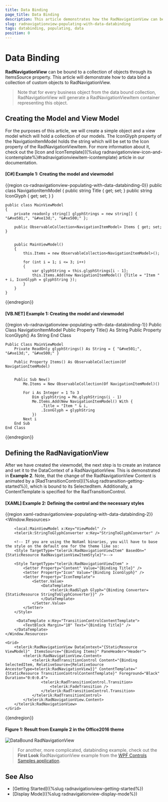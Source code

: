 ```yaml
---
title: Data Binding
page_title: Data Binding
description: This article demonstrates how the RadNavigationView can be bound to a collection of custom objects.
slug: radnavigationview-populating-with-data-databinding
tags: databinding, populating, data
position: 0
---
```


# Data Binding

__RadNavigationView__ can be bound to a collection of objects through its ItemsSource property. This article will demonstrate how to data bind a collection of custom objects to RadNavigationView.

>Note that for every business object from the data bound collection, RadNavigationView will generate a RadNavigationViewItem container representing this object.

## Creating the Model and View Model

For the purposes of this article, we will create a simple object and a view model which will hold a collection of our models. The IconGlyph property of the NavigationItemModel holds the string which will be set to the Icon property of the RadNavigationViewItem. For more information about it, check out the [Icon and IconTemplate]({%slug radnavigationview-icon-and-icontemplate%}#radnavigationviewitem-icontemplate) article in our documentation.

#### __[C#] Example 1: Creating the model and viewmodel__
{{region cs-radnavigationview-populating-with-data-databinding-0}}
    public class NavigationItemModel
    {
        public string Title { get; set; }
        public string IconGlyph { get; set; }
    }

    public class MainViewModel
    {
        private readonly string[] glyphStrings = new string[] { "&#xe501;", "&#xe13d;", "&#xe500;" };

        public ObservableCollection<NavigationItemModel> Items { get; set; }
       

        public MainViewModel()
        {
            this.Items = new ObservableCollection<NavigationItemModel>();

            for (int i = 1; i <= 3; i++)
            {
                var glyphString = this.glyphStrings[i - 1];
                this.Items.Add(new NavigationItemModel() {Title = "Item " + i, IconGlyph = glyphString });
            }
        }
    }
{{endregion}}

#### __[VB.NET] Example 1: Creating the model and viewmodel__
{{region vb-radnavigationview-populating-with-data-databinding-1}}
    Public Class NavigationItemModel
		Public Property Title() As String
		Public Property IconGlyph() As String
    End Class

    Public Class MainViewModel
		Private ReadOnly glyphStrings() As String = { "&#xe501;", "&#xe13d;", "&#xe500;" }

		Public Property Items() As ObservableCollection(Of NavigationItemModel)


		Public Sub New()
			Me.Items = New ObservableCollection(Of NavigationItemModel)()

			For i As Integer = 1 To 3
				Dim glyphString = Me.glyphStrings(i - 1)
				Me.Items.Add(New NavigationItemModel() With {
					.Title = "Item " & i,
					.IconGlyph = glyphString
				})
			Next i
		End Sub
    End Class
{{endregion}}


## Defining the RadNavigationView

After we have created the viewmodel, the next step is to create an instance and set it to the DataContext of a RadNavigationView. This is demonstrated in __Example 2__. Note, that the change of the RadNavigationView Content is animated by a [RadTransitionControl]({%slug radtransition-getting-started%}), which is bound to its SelectedItem. Additionally, a ContentTemplate is specified for the RadTransitionControl.

#### __[XAML] Example 2: Defining the control and the necessary styles__
{{region xaml-radnavigationview-populating-with-data-databinding-2}}
    <Window.Resources>

        <local:MainViewModel x:Key="ViewModel" />
        <telerik:StringToGlyphConverter x:Key="StringToGlyphConverter" />

        <!-- If you are using the NoXaml binaries, you will have to base the style on the default one for the theme like so:
        <Style TargetType="telerik:RadNavigationViewItem" BasedOn="{StaticResource RadNavigationViewItemStyle}">-->
        
        <Style TargetType="telerik:RadNavigationViewItem" >
            <Setter Property="Content" Value="{Binding Title}" />
            <Setter Property="Icon" Value="{Binding IconGlyph}" />
            <Setter Property="IconTemplate">
                <Setter.Value>
                    <DataTemplate>
                        <telerik:RadGlyph Glyph="{Binding Converter={StaticResource StringToGlyphConverter}}" />
                    </DataTemplate>
                </Setter.Value>
            </Setter>
        </Style>

         <DataTemplate x:Key="TransitionControlContentTemplate">
            <TextBlock Margin="10" Text="{Binding Title}" />
        </DataTemplate>
    </Window.Resources>

    <Grid>
        <telerik:RadNavigationView DataContext="{StaticResource ViewModel}"  ItemsSource="{Binding Items}" PaneHeader="Header">
            <telerik:RadNavigationView.Content>
                <telerik:RadTransitionControl Content="{Binding SelectedItem, RelativeSource={RelativeSource AncestorType=telerik:RadNavigationView}}" ContentTemplate="{StaticResource TransitionControlContentTemplate}" Foreground="Black" Duration="0:0:0.4">
                    <telerik:RadTransitionControl.Transition>
                        <telerik:FadeTransition />
                    </telerik:RadTransitionControl.Transition> 
                </telerik:RadTransitionControl>
            </telerik:RadNavigationView.Content>
        </telerik:RadNavigationView>
    </Grid>
{{endregion}}

#### __Figure 1: Result from Example 2 in the Office2016 theme__
![DataBound RadNavigationView](images/RadNavigationView_DataBinding.gif)

>For another, more complicated, databinding example, check out the __First Look__ RadNavigationView example from the [WPF Controls Samples application](https://demos.telerik.com/wpf/).

## See Also 
* [Getting Started]({%slug radnavigationview-getting-started%})
* [Display Mode]({%slug radnavigationview-display-mode%})